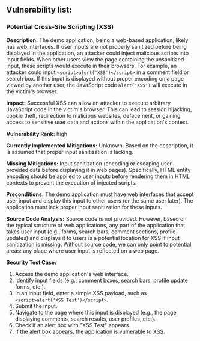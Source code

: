 ## Vulnerability list:

### Potential Cross-Site Scripting (XSS)

**Description:**
The demo application, being a web-based application, likely has web interfaces. If user inputs are not properly sanitized before being displayed in the application, an attacker could inject malicious scripts into input fields. When other users view the page containing the unsanitized input, these scripts would execute in their browsers. For example, an attacker could input `<script>alert('XSS')</script>` in a comment field or search box. If this input is displayed without proper encoding on a page viewed by another user, the JavaScript code `alert('XSS')` will execute in the victim's browser.

**Impact:**
Successful XSS can allow an attacker to execute arbitrary JavaScript code in the victim's browser. This can lead to session hijacking, cookie theft, redirection to malicious websites, defacement, or gaining access to sensitive user data and actions within the application's context.

**Vulnerability Rank:** high

**Currently Implemented Mitigations:**
Unknown. Based on the description, it is assumed that proper input sanitization is lacking.

**Missing Mitigations:**
Input sanitization (encoding or escaping user-provided data before displaying it in web pages). Specifically, HTML entity encoding should be applied to user inputs before rendering them in HTML contexts to prevent the execution of injected scripts.

**Preconditions:**
The demo application must have web interfaces that accept user input and display this input to other users (or the same user later).  The application must lack proper input sanitization for these inputs.

**Source Code Analysis:**
Source code is not provided. However, based on the typical structure of web applications, any part of the application that takes user input (e.g., forms, search bars, comment sections, profile updates) and displays it to users is a potential location for XSS if input sanitization is missing.  Without source code, we can only point to potential areas: any place where user input is reflected on a web page.

**Security Test Case:**
1. Access the demo application's web interface.
2. Identify input fields (e.g., comment boxes, search bars, profile update forms, etc.).
3. In an input field, enter a simple XSS payload, such as `<script>alert('XSS Test')</script>`.
4. Submit the input.
5. Navigate to the page where this input is displayed (e.g., the page displaying comments, search results, user profiles, etc.).
6. Check if an alert box with "XSS Test" appears.
7. If the alert box appears, the application is vulnerable to XSS.